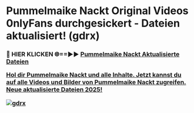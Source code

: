 # Pummelmaike Nackt Original Videos 0nlyFans durchgesickert - Dateien aktualisiert! (gdrx)

<h3>🔴 HIER KLICKEN 🌐==►► <a href="https://tinyurl.com/h6vf6nb8" rel="nofollow">Pummelmaike Nackt Aktualisierte Dateien

Hol dir Pummelmaike Nackt und alle Inhalte. Jetzt kannst du auf alle Videos und Bilder von Pummelmaike Nackt zugreifen. Neue aktualisierte Dateien 2025!

[![gdrx](https://i.imgur.com/sD4kR3V.gif)](https://tinyurl.com/h6vf6nb8)
